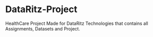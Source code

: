 # DataRitz-Project
HealthCare Project Made for DataRitz Technologies that contains all Assignments, Datasets and Project.
